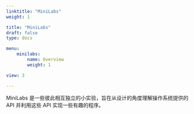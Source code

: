 ```yaml
---
linktitle: "MiniLabs"
weight: 1

title: "MiniLabs"
draft: false
type: docs

menu:
    minilabs:
        name: Overview
        weight: 1

view: 3

---
```


MiniLabs 是一些彼此相互独立的小实验，旨在从设计的角度理解操作系统提供的 API 并利用这些 API 实现一些有趣的程序。
